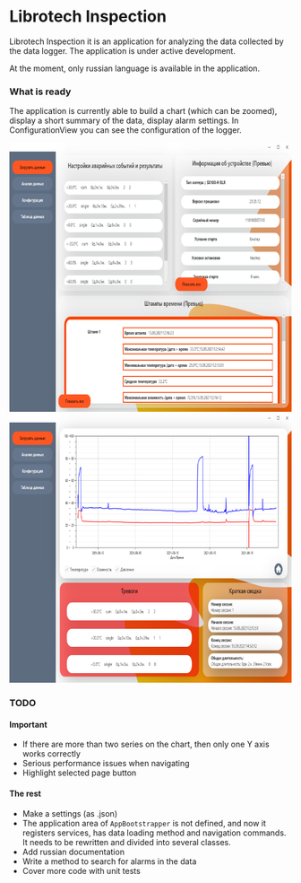 # Librotech Inspection


Librotech Inspection it is an application for analyzing 
the data collected by the data logger.
The application is under active development.

At the moment, only russian language is available in the application.

### What is ready

The application is currently able to build a chart (which can be zoomed), 
display a short summary of the data, display alarm settings.
In ConfigurationView you can see the configuration of the logger.

<p align="center">
    <img alt="Chart"
         src="img/chart-page.png"
         width="747" height="480">
    <img alt="Configuration"
         src="img/configuration-page.png"
         width="747" height="480">
</p>

### TODO

#### Important

 - If there are more than two series on the chart, then only one Y axis works correctly
 - Serious performance issues when navigating
 - Highlight selected page button

#### The rest

 - Make a settings (as .json)
 - The application area  of `AppBootstrapper` is not defined, and 
now it registers services, has data loading method and navigation commands. 
It needs to be rewritten and divided into several classes.
 - Add russian documentation
 - Write a method to search for alarms in the data
 - Cover more code with unit tests

